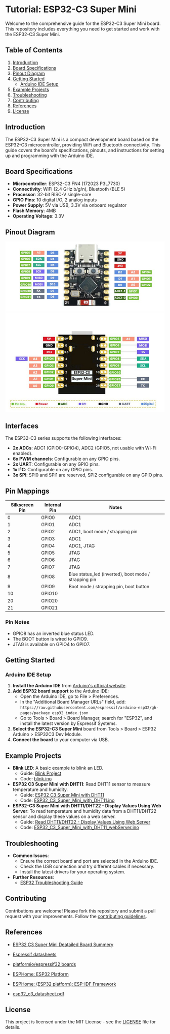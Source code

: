 # Tutorial: ESP32-C3 Super Mini

Welcome to the comprehensive guide for the ESP32-C3 Super Mini board. This repository includes everything you need to get started and work with the ESP32-C3 Super Mini.

## Table of Contents
1. [Introduction](#introduction)
2. [Board Specifications](#board-specifications)
3. [Pinout Diagram](#pinout-diagram)
4. [Getting Started](#getting-started)
   - [Arduino IDE Setup](#arduino-ide-setup)
5. [Example Projects](#example-projects)
6. [Troubleshooting](#troubleshooting)
7. [Contributing](#contributing)
8. [References](#references)
9. [License](#license)

## Introduction
The ESP32-C3 Super Mini is a compact development board based on the ESP32-C3 microcontroller, providing WiFi and Bluetooth connectivity. This guide covers the board's specifications, pinouts, and instructions for setting up and programming with the Arduino IDE.

## Board Specifications
- **Microcontroller**: ESP32-C3 FN4 (172023 P3L7730)
- **Connectivity**: WiFi (2.4 GHz b/g/n), Bluetooth (BLE 5)
- **Processor**:	32-bit RISC-V single-core
- **GPIO Pins**: 10 digital I/O, 2 analog inputs
- **Power Supply**: 5V via USB, 3.3V via onboard regulator
- **Flash Memory**: 4MB
- **Operating Voltage**: 3.3V

## Pinout Diagram
![Pinout Diagram Top](/images/esp32_c3_supermini_pinout_top.jpg)
![Pinout Diagram Bottom](/images/esp32_c3_supermini_pinout_bot.jpg)

## Interfaces

The ESP32-C3 series supports the following interfaces:

- **2x ADCs**: ADC1 (GPIO0-GPIO4), ADC2 (GPIO5, not usable with Wi-Fi enabled).
- **6x PWM channels**: Configurable on any GPIO pins.
- **2x UART**: Configurable on any GPIO pins.
- **1x I²C**: Configurable on any GPIO pins.
- **3x SPI**: SPI0 and SPI1 are reserved, SPI2 configurable on any GPIO pins.

## Pin Mappings

| Silkscreen Pin | Internal Pin | Notes                                   |
|----------------|--------------|-----------------------------------------|
| 0              | GPIO0        | ADC1                                    |
| 1              | GPIO1        | ADC1                                    |
| 2              | GPIO2        | ADC1, boot mode / strapping pin         |
| 3              | GPIO3        | ADC1                                    |
| 4              | GPIO4        | ADC1, JTAG                              |
| 5              | GPIO5        | JTAG                                    |
| 6              | GPIO6        | JTAG                                    |
| 7              | GPIO7        | JTAG                                    |
| 8              | GPIO8        | Blue status_led (inverted), boot mode / strapping pin   |
| 9              | GPIO9        | Boot mode / strapping pin, boot button                             |
| 10             | GPIO10       |                                         |
| 20             | GPIO20       |                                         |
| 21             | GPIO21       |                                         |

### Pin Notes

- GPIO8 has an inverted blue status LED.
- The BOOT button is wired to GPIO9.
- JTAG is available on GPIO4 to GPIO7.

## Getting Started

### Arduino IDE Setup
1. **Install the Arduino IDE** from [Arduino's official website](https://www.arduino.cc/en/software).
2. **Add ESP32 board support** to the Arduino IDE:
   - Open the Arduino IDE, go to File > Preferences.
   - In the "Additional Board Manager URLs" field, add: `https://raw.githubusercontent.com/espressif/arduino-esp32/gh-pages/package_esp32_index.json`
   - Go to Tools > Board > Board Manager, search for "ESP32", and install the latest version by Espressif Systems.
3. **Select the ESP32-C3 Super Mini** board from Tools > Board > ESP32 Arduino > ESP32C3 Dev Module.
4. **Connect the board** to your computer via USB.

## Example Projects
- **Blink LED**: A basic example to blink an LED.
  - Guide: [Blink Project](/docs/examples/Blink/README.md)
  - Code: [blink.ino](/docs/examples/Blink/Blink.ino)
- **ESP32 C3 Super Mini with DHT11**: Read DHT11 sensor to measure temperature and humidity.
  - Guide: [ESP32 C3 Super Mini with DHT11](/docs/examples/ESP32_C3_Super_Mini_with_DHT11/README.md)
  - Code: [ESP32_C3_Super_Mini_with_DHT11.ino](/docs/examples/ESP32_C3_Super_Mini_with_DHT11/ESP32_C3_Super_Mini_with_DHT11.ino)
- **ESP32-C3 Super Mini with DHT11/DHT22 - Display Values Using Web Server**: To read temperature and humidity data from a DHT11/DHT22 sensor and display these values on a web server.
  - Guide: [Read DHT11/DHT22 - Display Values Using Web Server](/docs/examples/ESP32_C3_Super_Mini_with_DHT11_webServer/README.md)
  - Code: [ESP32_C3_Super_Mini_with_DHT11_webServer.ino](/docs/examples/ESP32_C3_Super_Mini_with_DHT11_webServer/ESP32_C3_Super_Mini_with_DHT11_webServer.ino)

## Troubleshooting
- **Common Issues**:
  - Ensure the correct board and port are selected in the Arduino IDE.
  - Check the USB connection and try different cables if necessary.
  - Install the latest drivers for your operating system.
- **Further Resources**:
  - [ESP32 Troubleshooting Guide](https://docs.espressif.com/projects/esp-idf/en/latest/esp32/troubleshooting.html)

## Contributing
Contributions are welcome! Please fork this repository and submit a pull request with your improvements. Follow the [contributing guidelines](CONTRIBUTING.md).

## References

- [ESP32 C3 Super Mini Deatailed Board Summery](https://www.sudo.is/docs/esphome/boards/esp32c3supermini/#enter-bootloader-mode-to-program-over-usb)

- [Espressif datasheets](https://www.espressif.com/en/support/documents/technical-documents)

- [platformio/espressif32 boards](https://registry.platformio.org/platforms/platformio/espressif32/boards)

- [ESPHome: ESP32 Platform](https://esphome.io/components/esp32)

- [ESPHome: (ESP32 platform): ESP-IDF Framework](https://esphome.io/components/esp32.html#esp-idf-framework)

- [esp32_c3_datasheet.pdf](https://www.sudo.is/docs/esphome/boards/esp32c3/esp32_c3_datasheet.pdf)



## License
This project is licensed under the MIT License - see the [LICENSE](LICENSE) file for details.

